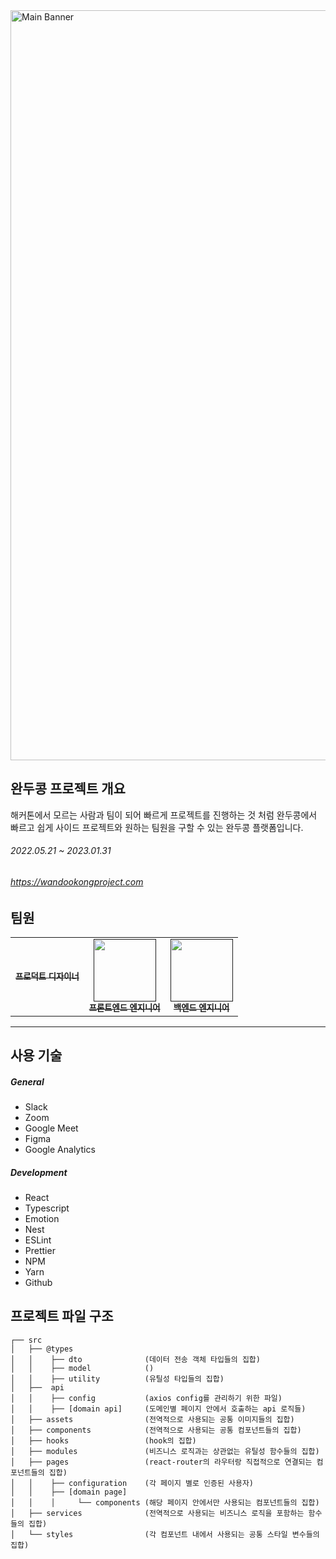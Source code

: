 <img width="1200" alt="Main Banner" src="https://user-images.githubusercontent.com/26430232/212911988-18aa282b-b774-4474-857c-205e109ddebe.png">


## 완두콩 프로젝트 개요

해커톤에서 모르는 사람과 팀이 되어 빠르게 프로젝트를 진행하는 것 처럼 완두콩에서 빠르고 쉽게 사이드 프로젝트와 원하는 팀원을 구할 수 있는 완두콩 플랫폼입니다. 

###### 2022.05.21 ~ 2023.01.31
###### https://wandookongproject.com

## 팀원

<table>
  <tbody>
    <tr>
      <td align="center"><a href=""><img src="width="100px;" alt=""/><br /><sub><b>프로덕트 디자이너</b></sub></a><br /></td>
      <td align="center"><a href=""><img src="" width="100px;" alt=""/><br /><sub><b>프론트엔드 엔지니어</b></sub></a><br /></td>
      <td align="center"><a href=""><img src="" width="100px;" alt=""/><br /><sub><b>백엔드 엔지니어</b></sub></a><br /></td>
     <tr/>
  </tbody>
</table>

---
        
## 사용 기술

##### General

- Slack
- Zoom
- Google Meet
- Figma
- Google Analytics
        
##### Development
        
- React
- Typescript
- Emotion
- Nest
- ESLint
- Prettier
- NPM
- Yarn
- Github

## 프로젝트 파일 구조

```
┌── src    
│   ├── @types
│   │    ├── dto              (데이터 전송 객체 타입들의 집합)
│   │    ├── model            ()
│   │    ├── utility          (유틸성 타입들의 집합)
│   ├──  api
│   │    ├── config           (axios config를 관리하기 위한 파일)
│   │    ├── [domain api]     (도메인별 페이지 안에서 호출하는 api 로직들)
│   ├── assets                (전역적으로 사용되는 공통 이미지들의 집합)
│   ├── components            (전역적으로 사용되는 공통 컴포넌트들의 집합)
│   ├── hooks                 (hook의 집합) 
│   ├── modules               (비즈니스 로직과는 상관없는 유틸성 함수들의 집합)         
│   ├── pages                 (react-router의 라우터랑 직접적으로 연결되는 컴포넌트들의 집합)
│   │    ├── configuration    (각 페이지 별로 인증된 사용자)
│   │    ├── [domain page]       
│   │    │     └── components (해당 페이지 안에서만 사용되는 컴포넌트들의 집합)
│   ├── services              (전역적으로 사용되는 비즈니스 로직을 포함하는 함수들의 집합)         
│   └── styles                (각 컴포넌트 내에서 사용되는 공통 스타일 변수들의 집합)
```
